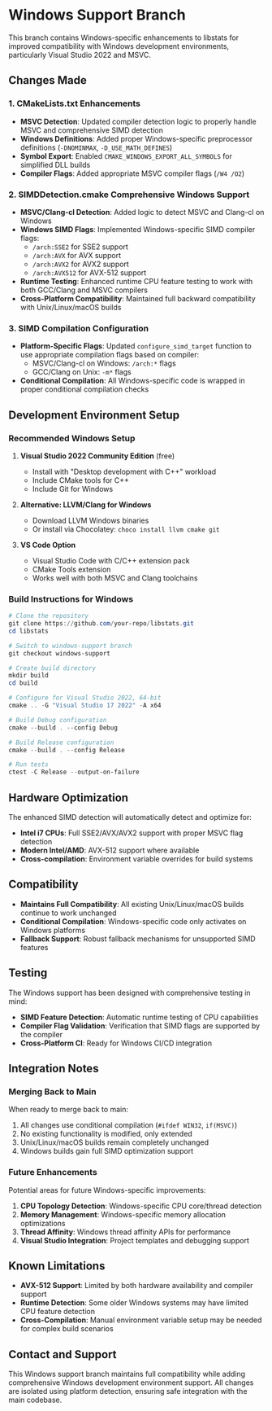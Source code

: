 # Windows Support Branch

This branch contains Windows-specific enhancements to libstats for improved compatibility with Windows development environments, particularly Visual Studio 2022 and MSVC.

## Changes Made

### 1. CMakeLists.txt Enhancements

- **MSVC Detection**: Updated compiler detection logic to properly handle MSVC and comprehensive SIMD detection
- **Windows Definitions**: Added proper Windows-specific preprocessor definitions (`-DNOMINMAX`, `-D_USE_MATH_DEFINES`)
- **Symbol Export**: Enabled `CMAKE_WINDOWS_EXPORT_ALL_SYMBOLS` for simplified DLL builds
- **Compiler Flags**: Added appropriate MSVC compiler flags (`/W4 /O2`)

### 2. SIMDDetection.cmake Comprehensive Windows Support

- **MSVC/Clang-cl Detection**: Added logic to detect MSVC and Clang-cl on Windows
- **Windows SIMD Flags**: Implemented Windows-specific SIMD compiler flags:
  - `/arch:SSE2` for SSE2 support
  - `/arch:AVX` for AVX support  
  - `/arch:AVX2` for AVX2 support
  - `/arch:AVX512` for AVX-512 support
- **Runtime Testing**: Enhanced runtime CPU feature testing to work with both GCC/Clang and MSVC compilers
- **Cross-Platform Compatibility**: Maintained full backward compatibility with Unix/Linux/macOS builds

### 3. SIMD Compilation Configuration

- **Platform-Specific Flags**: Updated `configure_simd_target` function to use appropriate compilation flags based on compiler:
  - MSVC/Clang-cl on Windows: `/arch:*` flags
  - GCC/Clang on Unix: `-m*` flags
- **Conditional Compilation**: All Windows-specific code is wrapped in proper conditional compilation checks

## Development Environment Setup

### Recommended Windows Setup

1. **Visual Studio 2022 Community Edition** (free)
   - Install with "Desktop development with C++" workload
   - Include CMake tools for C++
   - Include Git for Windows

2. **Alternative: LLVM/Clang for Windows**
   - Download LLVM Windows binaries
   - Or install via Chocolatey: `choco install llvm cmake git`

3. **VS Code Option**
   - Visual Studio Code with C/C++ extension pack
   - CMake Tools extension
   - Works well with both MSVC and Clang toolchains

### Build Instructions for Windows

```powershell
# Clone the repository
git clone https://github.com/your-repo/libstats.git
cd libstats

# Switch to windows-support branch
git checkout windows-support

# Create build directory
mkdir build
cd build

# Configure for Visual Studio 2022, 64-bit
cmake .. -G "Visual Studio 17 2022" -A x64

# Build Debug configuration
cmake --build . --config Debug

# Build Release configuration
cmake --build . --config Release

# Run tests
ctest -C Release --output-on-failure
```

## Hardware Optimization

The enhanced SIMD detection will automatically detect and optimize for:

- **Intel i7 CPUs**: Full SSE2/AVX/AVX2 support with proper MSVC flag detection
- **Modern Intel/AMD**: AVX-512 support where available
- **Cross-compilation**: Environment variable overrides for build systems

## Compatibility

- **Maintains Full Compatibility**: All existing Unix/Linux/macOS builds continue to work unchanged
- **Conditional Compilation**: Windows-specific code only activates on Windows platforms
- **Fallback Support**: Robust fallback mechanisms for unsupported SIMD features

## Testing

The Windows support has been designed with comprehensive testing in mind:

- **SIMD Feature Detection**: Automatic runtime testing of CPU capabilities
- **Compiler Flag Validation**: Verification that SIMD flags are supported by the compiler
- **Cross-Platform CI**: Ready for Windows CI/CD integration

## Integration Notes

### Merging Back to Main

When ready to merge back to main:

1. All changes use conditional compilation (`#ifdef WIN32`, `if(MSVC)`)
2. No existing functionality is modified, only extended
3. Unix/Linux/macOS builds remain completely unchanged
4. Windows builds gain full SIMD optimization support

### Future Enhancements

Potential areas for future Windows-specific improvements:

1. **CPU Topology Detection**: Windows-specific CPU core/thread detection
2. **Memory Management**: Windows-specific memory allocation optimizations  
3. **Thread Affinity**: Windows thread affinity APIs for performance
4. **Visual Studio Integration**: Project templates and debugging support

## Known Limitations

- **AVX-512 Support**: Limited by both hardware availability and compiler support
- **Runtime Detection**: Some older Windows systems may have limited CPU feature detection
- **Cross-Compilation**: Manual environment variable setup may be needed for complex build scenarios

## Contact and Support

This Windows support branch maintains full compatibility while adding comprehensive Windows development environment support. All changes are isolated using platform detection, ensuring safe integration with the main codebase.
